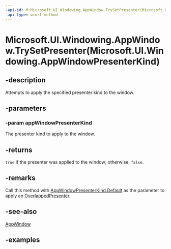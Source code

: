```yaml
---
-api-id: M:Microsoft.UI.Windowing.AppWindow.TrySetPresenter(Microsoft.UI.Windowing.AppWindowPresenterKind)
-api-type: winrt method
---
```


# Microsoft.UI.Windowing.AppWindow.TrySetPresenter(Microsoft.UI.Windowing.AppWindowPresenterKind)

<!--
public bool TrySetPresenter (Microsoft.UI.Windowing.AppWindowPresenterKind appWindowPresenterKind);
-->

## -description

Attempts to apply the specified presenter kind to the window.

## -parameters

### -param appWindowPresenterKind

The presenter kind to apply to the window.

## -returns

`true` if the presenter was applied to the window; otherwise, `false`.

## -remarks

Call this method with [AppWindowPresenterKind.Default](appwindowpresenterkind.md) as the parameter to apply an [OverlappedPresenter](overlappedpresenter.md).

## -see-also

[AppWindow](appwindow.md)

## -examples
